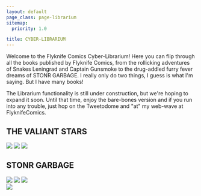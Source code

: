 ```yaml
---
layout: default
page_class: page-librarium
sitemap:
  priority: 1.0

title: CYBER-LIBRARIUM
---
```


Welcome to the Flyknife Comics Cyber-Librarium! Here you can flip through all the books published by Flyknife Comics, from the rollicking adventures of Snakes Leningrad and Captain Gunsmoke to the drug-addled furry fever dreams of STONR GARBAGE. I really only do two things, I guess is what I'm saying. But I have many books!

The Librarium functionality is still under construction, but we're hoping to expand it soon. Until that time, enjoy the 	bare-bones version and if you run into any trouble, just hop on the Tweetodome and "at" my web-wave at FlyknifeComics.

<div class="shelf">
	<h2>THE VALIANT STARS</h2>
	<a href="/gallery/2014jam"><img class="cover" src="/images/comics/covers/2014Jam.png" /></a>
	<a href="/gallery/kobrastallion1"><img class="cover" src="/images/comics/covers/kobraStallion.png" /></a>
	<a href="/gallery/kobrastallion2"><img class="cover" src="/images/comics/covers/kobraStallion2.png" /></a>
</div>

<div class="shelf">
	<h2>STONR GARBAGE</h2>
	<a href="/gallery/stonrgarbage1/"><img class="cover" src="/images/comics/covers/stonrgarbage1.png" /></a>
	<a href="/gallery/stonrgarbage2/"><img class="cover" src="/images/comics/covers/stonrgarbage2.png" /></a>
	<a href="/gallery/stonrgarbage3/"><img class="cover" src="/images/comics/covers/stonrgarbage3.png" /></a>
</div>
<div class="shelf">
	<a href="/gallery/stonrgarbage4/"><img class="cover" src="/images/comics/covers/stonrgarbage4.png" /></a>
</div>